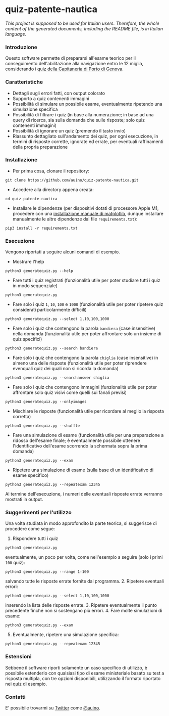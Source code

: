 # quiz-patente-nautica

*This project is supposed to be used for Italian users. Therefore, the whole content of the generated documents, including the README file, is in Italian language.*

### Introduzione ###

Questo software permette di prepararsi all'esame teorico per il conseguimento dell'abilitazione alla navigazione entro le 12 miglia, considerando i [quiz della Capitaneria di Porto di Genova](https://www.guardiacostiera.gov.it/genova/Documents/CPGE%20LISTA%20QUIZ%20BASE%20-%20aggiornamento%202018.03.07.pdf).

### Caratteristiche ###

* Dettagli sugli errori fatti, con output colorato
* Supporto a quiz contenenti immagini
* Possibilità di simulare un possibile esame, eventualmente ripetendo una simulazione specifica
* Possibilità di filtrare i quiz (in base alla numerazione; in base ad una query di ricerca, sia sulla domanda che sulle risposte; solo quiz contenenti immagini)
* Possibilità di ignorare un quiz (premendo il tasto invio)
* Riassunto dettagliato sull'andamento dei quiz, per ogni esecuzione, in termini di risposte corrette, ignorate ed errate, per eventuali raffinamenti della propria preparazione

### Installazione ###

* Per prima cosa, clonare il repository:
```
git clone https://github.com/auino/quiz-patente-nautica.git
```
* Accedere alla directory appena creata:
```
cd quiz-patente-nautica
```
* Installare le dipendenze (per dispositivi dotati di processore Apple M1, procedere con una [installazione manuale di matplotlib](https://stackoverflow.com/questions/66122146/pip-install-matplotlib-fails-on-m1-mac), dunque installare manualmente le altre dipendenze dal file `requirements.txt`):
```
pip3 install -r requirements.txt
```

### Esecuzione ###

Vengono riportati a seguire alcuni comandi di esempio.

* Mostrare l'help
```
python3 generatequiz.py --help
```
* Fare tutti i quiz registrati (funzionalità utile per poter studiare tutti i quiz in modo sequenziale)
```
python3 generatequiz.py
```
* Fare solo i quiz `1`, `10`, `100` e `1000` (funzionalità utile per poter ripetere quiz considerati particolarmente difficili)
```
python3 generatequiz.py --select 1,10,100,1000
```
* Fare solo i quiz che contengono la parola `bandiera` (case insensitive) nella domanda (funzionalità utile per poter affrontare solo un insieme di quiz specifici)
```
python3 generatequiz.py --search bandiera
```
* Fare solo i quiz che contengono la parola `chiglia` (case insensitive) in almeno una delle risposte (funzionalità utile per poter riprendere evenquali quiz dei quali non si ricorda la domanda)
```
python3 generatequiz.py --searchanswer chiglia
```
* Fare solo i quiz che contengono immagini (funzionalità utile per poter affrontare solo quiz visivi come quelli sui fanali previsi)
```
python3 generatequiz.py --onlyimages
```
* Mischiare le risposte (funzionalità utile per ricordare al meglio la risposta corretta)
```
python3 generatequiz.py --shuffle
```
* Fare una simulazione di esame (funzionalità utile per una preparazione a ridosso dell'esame finale; è eventualmente possibile ottenere l'identificativo dell'esame scorrendo la schermata sopra la prima domanda)
```
python3 generatequiz.py --exam
```
* Ripetere una simulazione di esame (sulla base di un identificativo di esame specifico)
```
python3 generatequiz.py --repeatexam 12345
```

Al termine dell'esecuzione, i numeri delle eventuali risposte errate verranno mostrati in output.

### Suggerimenti per l'utilizzo ###

Una volta studiata in modo approfondito la parte teorica, si suggerisce di procedere come segue:
1. Rispondere tutti i quiz
```
python3 generatequiz.py
```
eventualmente, un poco per volta, come nell'esempio a seguire (solo i primi `100` quiz):
```
python3 generatequiz.py --range 1-100
```
salvando tutte le risposte errate fornite dal programma.
2. Ripetere eventuali errori:
```
python3 generatequiz.py --select 1,10,100,1000
```
inserendo la lista delle risposte errate.
3. Ripetere eventualmente il punto precedente finché non si sostengano più errori.
4. Fare molte simulazioni di esame:
```
python3 generatequiz.py --exam
```
5. Eventualmente, ripetere una simulazione specifica:
```
python3 generatequiz.py --repeatexam 12345
```

### Estensioni ###

Sebbene il software riporti solamente un caso specifico di utilizzo, è possibile estenderlo con qualsiasi tipo di esame ministeriale basato su test a risposta multipla, con tre opzioni disponibili, utilizzando il formato riportato nei quiz di esempio.

### Contatti ###

E' possibile trovarmi su [Twitter](https://twitter.com) come [@auino](https://twitter.com/auino).
